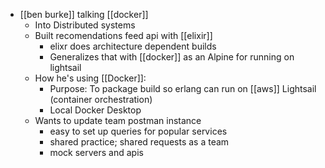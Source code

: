 - [[ben burke]] talking [[docker]]
	- Into Distributed systems
	- Built recomendations feed api with [[elixir]]
		- elixr does architecture dependent builds
		- Generalizes that with [[docker]] as an Alpine for running on lightsail
	- How he's using [[Docker]]:
		- Purpose: To package build so erlang can run on [[aws]] Lightsail (container orchestration)
		- Local Docker Desktop
	- Wants to update team postman instance
		- easy to set up queries for popular services
		- shared practice; shared requests as a team
		- mock servers and apis